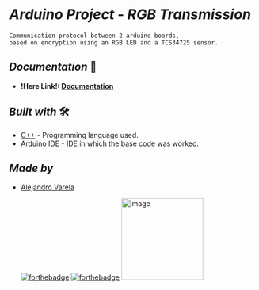 # <b> _**Arduino Project - RGB Transmission**_ </b>
   
    Communication protocol between 2 arduino boards, 
    based on encryption using an RGB LED and a TCS34725 sensor.
    
## <b> _Documentation_ </b> 📄

- **!Here Link!: [Documentation](https://github.com/alejandro945/fiber-optic-data-transmission/tree/master/docs)**

## <b> _Built with_ </b> 🛠️

+ [C++](https://visualstudio.microsoft.com/es/vs/features/cplusplus/) - Programming language used.
+ [Arduino IDE](https://www.arduino.cc/en/software) - IDE in which the base code was worked.

## <b> _Made by_ </b>

+ [Alejandro Varela](https://github.com/alejandro945 "Alejandro Varela")

  [![forthebadge](https://forthebadge.com/images/badges/made-with-c-plus-plus.svg)](https://forthebadge.com) 
  [![forthebadge](https://forthebadge.com/images/badges/built-with-love.svg)](https://forthebadge.com)
  <img width="165" alt="image" src="https://user-images.githubusercontent.com/69222739/145628906-f79a494e-f0c3-4123-b1a4-d66f797c0be6.png">